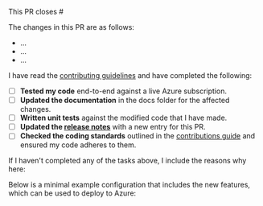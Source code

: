 This PR closes #

The changes in this PR are as follows:

* ...
* ...
* ...

I have read the [contributing guidelines](CONTRIBUTING.md) and have completed the following:

* [ ] **Tested my code** end-to-end against a live Azure subscription.
* [ ] **Updated the documentation** in the docs folder for the affected changes.
* [ ] **Written unit tests** against the modified code that I have made.
* [ ] **Updated the [release notes](RELEASE_NOTES.md)** with a new entry for this PR.
* [ ] **Checked the coding standards** outlined in the [contributions guide](CONTRIBUTING.md) and ensured my code adheres to them.

If I haven't completed any of the tasks above, I include the reasons why here:

Below is a minimal example configuration that includes the new features, which can be used to deploy to Azure:

```fsharp
```

